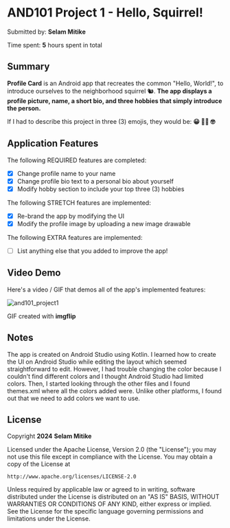 <!-- (This is a comment) INSTRUCTIONS: Go through this page and fill out any **bolded** entries with their correct values.-->

# AND101 Project 1 - Hello, Squirrel!

Submitted by: **Selam Mitike**

Time spent: **5** hours spent in total

## Summary

**Profile Card** is an Android app that recreates the common "Hello, World!", to introduce ourselves to the neighborhood squirrel 🐿.  **The app displays a profile picture, name, a short bio, and three hobbies that simply introduce the person.**

If I had to describe this project in three (3) emojis, they would be: **😀 🖐🏽 🤓**

## Application Features

<!-- (This is a comment) Please be sure to change the [ ] to [x] for any features you completed.  If a feature is not checked [x], you might miss the points for that item! -->

The following REQUIRED features are completed:

- [x] Change profile name to your name
- [x] Change profile bio text to a personal bio about yourself
- [x] Modify hobby section to include your top three (3) hobbies

The following STRETCH features are implemented:

- [x] Re-brand the app by modifying the UI
- [x] Modify the profile image by uploading a new image drawable

The following EXTRA features are implemented:

- [ ] List anything else that you added to improve the app!

## Video Demo

Here's a video / GIF that demos all of the app's implemented features:

![and101_project1](https://github.com/smitike/and101-project1-starter/assets/122339212/6e7f8936-b0db-47c1-b4ac-dfa7b336cfbd)

GIF created with **imgflip**

## Notes

The app is created on Android Studio using Kotlin. I learned how to create the UI on Android Studio while editing the layout which seemed straightforward to edit. However, I had trouble changing the color because I couldn't find different colors and I thought Android Studio had limited colors. Then, I started looking through the other files and I found themes.xml where all the colors added were. Unlike other platforms, I found out that we need to add colors we want to use.

## License

Copyright **2024** **Selam Mitike**

Licensed under the Apache License, Version 2.0 (the "License");
you may not use this file except in compliance with the License.
You may obtain a copy of the License at

    http://www.apache.org/licenses/LICENSE-2.0

Unless required by applicable law or agreed to in writing, software
distributed under the License is distributed on an "AS IS" BASIS,
WITHOUT WARRANTIES OR CONDITIONS OF ANY KIND, either express or implied.
See the License for the specific language governing permissions and
limitations under the License.
